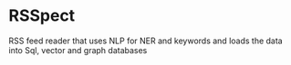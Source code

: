 # RSSpect
RSS feed reader that uses NLP for NER and keywords and loads the data into Sql, vector and graph databases
